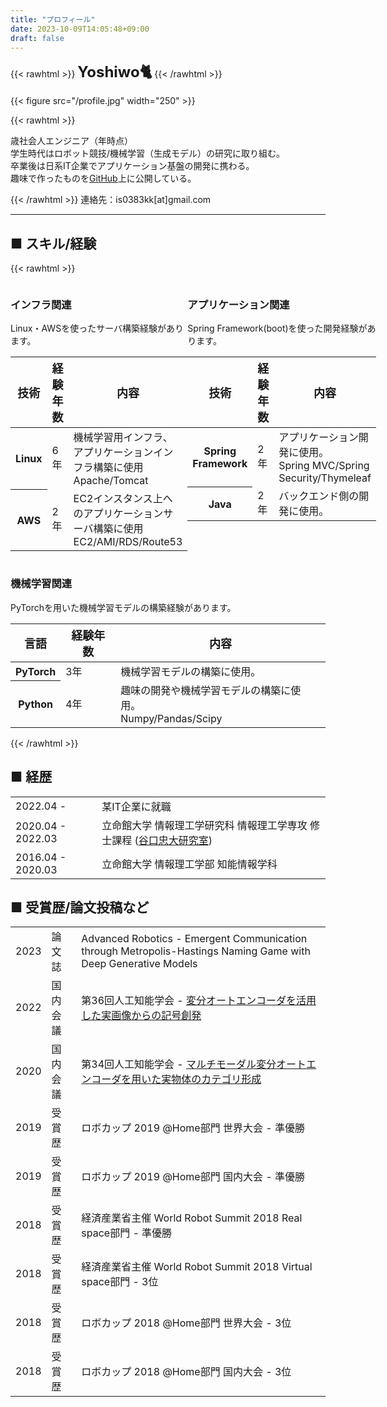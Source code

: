 ```yaml
---
title: "プロフィール"
date: 2023-10-09T14:05:48+09:00
draft: false
---
```


{{< rawhtml >}} 
<font size="5"><b>Yoshiwo🐈</b></font>
{{< /rawhtml >}}

{{< figure src="/profile.jpg" width="250" >}}

{{< rawhtml >}} 
<p>
<span id="age"></span>歳社会人エンジニア（<span id="currentYear"></span>年時点）<br>
学生時代はロボット競技/機械学習（生成モデル）の研究に取り組む。<br>
卒業後は日系IT企業でアプリケーション基盤の開発に携わる。<br>
趣味で作ったものを<a href="https://github.com/is0383kk" target="_blank" rel="noopener noreferrer me" title="GitHub">GitHub</a>上に公開している。
</p> 
<script type="text/javascript">
    document.getElementById('currentYear').textContent = new Date().getFullYear();
    document.getElementById("age").innerHTML = new Date().getFullYear() - 1998;
</script>
{{< /rawhtml >}}
連絡先：is0383kk[at]gmail.com

---

## ■ スキル/経験

{{< rawhtml >}} 
<div style="display: flex; justify-content: space-between;">
    <div class="card">
        <div class="skill-desc">
          <h3 class="skill-desc-title">インフラ関連</h3>
          <p>Linux・AWSを使ったサーバ構築経験があります。</p>
            <table class="table-desc" >
                <thead>
                <tr>
                    <th scope="col"><font size="4">技術</font></th>
                    <th scope="col"><font size="4">経験年数</font></th>
                    <th scope="col"><font size="4">内容</font></th>
                </tr>
                </thead>
                <tbody>
                <tr>
                    <th scope="row">Linux</th>
                    <td>6年</td>
                    <td>
                    機械学習用インフラ、アプリケーションインフラ構築に使用 <br>
                    Apache/Tomcat
                    </td>
                </tr>
                <tr>
                    <th scope="row">AWS</th>
                    <td>2年</td>
                    <td>
                    EC2インスタンス上へのアプリケーションサーバ構築に使用 <br>
                    EC2/AMI/RDS/Route53
                    </td>
                </tr>
                </tbody>
            </table>
        </div>
    </div>
    <div class="card">
        <div class="skill-desc">
          <h3 class="skill-desc-title">アプリケーション関連</h3>
          <p>Spring Framework(boot)を使った開発経験があります。</p>
            <table class="table-desc">
                <thead>
                <tr>
                  <th scope="col"><font size="4">技術</font></th>
                  <th scope="col"><font size="4">経験年数</font></th>
                  <th scope="col"><font size="4">内容</font></th>
                </tr>
                </thead>
                <tbody>
                <tr>
                  <th scope="row">Spring Framework</th>
                  <td>2年</td>
                  <td>
                  アプリケーション開発に使用。<br>
                  Spring MVC/Spring Security/Thymeleaf
                  </td>
                  </tr>
                <tr>
                <th scope="row">Java</th>
                <td>2年</td>
                <td>バックエンド側の開発に使用。</td>
                </tr>
                </tbody>
            </table>
        </div>
    </div>
</div>
<div class="card">
    <div class="skill-desc">
        <h3 class="skill-desc-title">機械学習関連</h3>
        <p>PyTorchを用いた機械学習モデルの構築経験があります。</p>
        <table class="table-desc">
            <thead>
            <tr>
                <th scope="col"><font size="4">言語</font></th>
                <th scope="col"><font size="4">経験年数</font></th>
                <th scope="col"><font size="4">内容</font></th>
            </tr>
            </thead>
            <tbody>
            <tr>
                <th scope="row">PyTorch</th>
                <td>3年</td>
                <td>機械学習モデルの構築に使用。</td>
            </tr>
            <tr>
                <th scope="row">Python</th>
                <td>4年</td>
                <td>
                趣味の開発や機械学習モデルの構築に使用。<br>
                Numpy/Pandas/Scipy
                </td>
            </tr>
            </tbody>
        </table>
    </div>
</div>
{{< /rawhtml >}}

## ■ 経歴

|                   |                                                                                                           |
| :---------------- | :--------------------------------------------------------------------------------------------------------  |
| 2022.04 -         | 某IT企業に就職 |
| 2020.04 - 2022.03 | 立命館大学 情報理工学研究科 情報理工学専攻 修士課程 ([谷口忠大研究室](http://www.em.ci.ritsumei.ac.jp/jp/)) |
| 2016.04 - 2020.03 | 立命館大学 情報理工学部 知能情報学科  |

## ■ 受賞歴/論文投稿など

|      |         |                                                                                                           |
| :--- | :------ |:--------------------------------------------------------------------------------------------------------  |
| 2023 | 論文誌   | Advanced Robotics - Emergent Communication through Metropolis-Hastings Naming Game with Deep Generative Models |
| 2022 | 国内会議 | 第36回人工知能学会 -  [変分オートエンコーダを活用した実画像からの記号創発](https://www.jstage.jst.go.jp/article/pjsai/JSAI2022/0/JSAI2022_3L3GS802/_article/-char/ja/) |
| 2020 | 国内会議 | 第34回人工知能学会 -  [マルチモーダル変分オートエンコーダを用いた実物体のカテゴリ形成](https://www.jstage.jst.go.jp/article/pjsai/JSAI2020/0/JSAI2020_1Q3GS1101/_article/-char/ja/)|
| 2019 | 受賞歴   | ロボカップ 2019 @Home部門 世界大会 - 準優勝                    |
| 2019 | 受賞歴   | ロボカップ 2019 @Home部門 国内大会 - 準優勝                    |
| 2018 | 受賞歴   | 経済産業省主催 World Robot Summit 2018 Real space部門 - 準優勝 |
| 2018 | 受賞歴   | 経済産業省主催 World Robot Summit 2018 Virtual space部門 - 3位 |
| 2018 | 受賞歴   | ロボカップ 2018 @Home部門 世界大会 - 3位                       |
| 2018 | 受賞歴   | ロボカップ 2018 @Home部門 国内大会 - 3位                       |